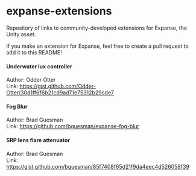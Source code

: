# expanse-extensions
Repository of links to community-developed extensions for Expanse, the Unity asset.

If you make an extension for Expanse, feel free to create a pull request to add it to this README!


#### Underwater lux controller 
Author: Odder Otter \
Link: https://gist.github.com/Odder-Otter/30d1ff6f6b21cd9ad71e75312b29cde7

#### Fog Blur
Author: Brad Guesman \
Link: https://github.com/bguesman/expanse-fog-blur

#### SRP lens flare attenuator
Author: Brad Guesman \
Link: https://gist.github.com/bguesman/85f7408f65d21f9da4eec4d526058f39
